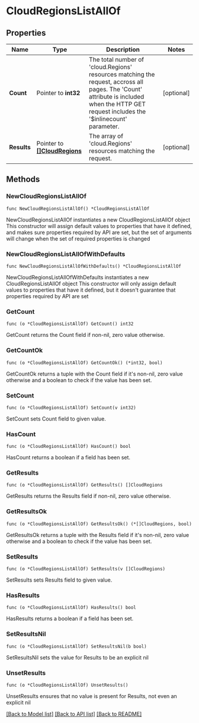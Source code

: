 # CloudRegionsListAllOf

## Properties

Name | Type | Description | Notes
------------ | ------------- | ------------- | -------------
**Count** | Pointer to **int32** | The total number of &#39;cloud.Regions&#39; resources matching the request, accross all pages. The &#39;Count&#39; attribute is included when the HTTP GET request includes the &#39;$inlinecount&#39; parameter. | [optional] 
**Results** | Pointer to [**[]CloudRegions**](CloudRegions.md) | The array of &#39;cloud.Regions&#39; resources matching the request. | [optional] 

## Methods

### NewCloudRegionsListAllOf

`func NewCloudRegionsListAllOf() *CloudRegionsListAllOf`

NewCloudRegionsListAllOf instantiates a new CloudRegionsListAllOf object
This constructor will assign default values to properties that have it defined,
and makes sure properties required by API are set, but the set of arguments
will change when the set of required properties is changed

### NewCloudRegionsListAllOfWithDefaults

`func NewCloudRegionsListAllOfWithDefaults() *CloudRegionsListAllOf`

NewCloudRegionsListAllOfWithDefaults instantiates a new CloudRegionsListAllOf object
This constructor will only assign default values to properties that have it defined,
but it doesn't guarantee that properties required by API are set

### GetCount

`func (o *CloudRegionsListAllOf) GetCount() int32`

GetCount returns the Count field if non-nil, zero value otherwise.

### GetCountOk

`func (o *CloudRegionsListAllOf) GetCountOk() (*int32, bool)`

GetCountOk returns a tuple with the Count field if it's non-nil, zero value otherwise
and a boolean to check if the value has been set.

### SetCount

`func (o *CloudRegionsListAllOf) SetCount(v int32)`

SetCount sets Count field to given value.

### HasCount

`func (o *CloudRegionsListAllOf) HasCount() bool`

HasCount returns a boolean if a field has been set.

### GetResults

`func (o *CloudRegionsListAllOf) GetResults() []CloudRegions`

GetResults returns the Results field if non-nil, zero value otherwise.

### GetResultsOk

`func (o *CloudRegionsListAllOf) GetResultsOk() (*[]CloudRegions, bool)`

GetResultsOk returns a tuple with the Results field if it's non-nil, zero value otherwise
and a boolean to check if the value has been set.

### SetResults

`func (o *CloudRegionsListAllOf) SetResults(v []CloudRegions)`

SetResults sets Results field to given value.

### HasResults

`func (o *CloudRegionsListAllOf) HasResults() bool`

HasResults returns a boolean if a field has been set.

### SetResultsNil

`func (o *CloudRegionsListAllOf) SetResultsNil(b bool)`

 SetResultsNil sets the value for Results to be an explicit nil

### UnsetResults
`func (o *CloudRegionsListAllOf) UnsetResults()`

UnsetResults ensures that no value is present for Results, not even an explicit nil

[[Back to Model list]](../README.md#documentation-for-models) [[Back to API list]](../README.md#documentation-for-api-endpoints) [[Back to README]](../README.md)


